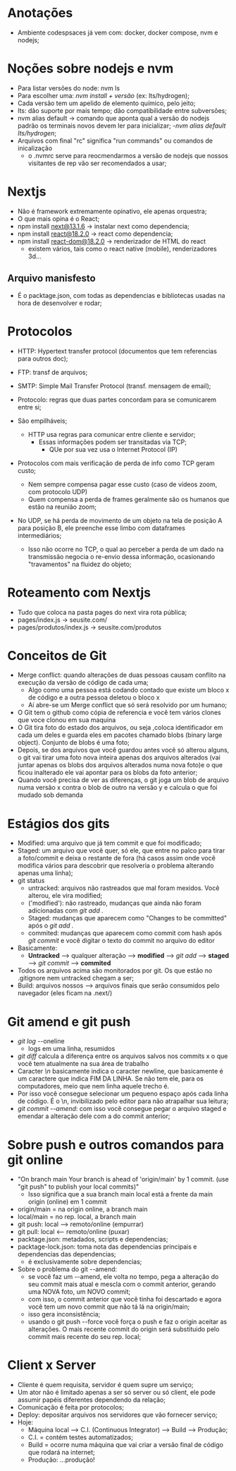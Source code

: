 # Anotações

- Ambiente codespsaces já vem com: docker, docker compose, nvm e nodejs;

# Noções sobre nodejs e nvm

- Para listar versões do node: nvm ls
- Para escolher uma: *nvm install + versão* (ex: lts/hydrogen);
- Cada versão tem um apelido de elemento químico, pelo jeito;
- lts: dão suporte por mais tempo; dão compatibilidade entre subversões;
- nvm alias default -> comando que aponta qual a versão do nodejs padrão
  os terminais novos devem ler para inicializar;
    -*nvm alias default lts/hydrogen*;
- Arquivos com final "rc" significa "run commands" ou comandos de inicalização
    - o .nvmrc serve para reocmendarmos a versão de nodejs que nossos visitantes
      de rep vão ser recomendados a usar;

# Nextjs

- Não é framework extremamente opinativo, ele apenas orquestra;
- O que mais opina é o React;
- npm install next@13.1.6 -> instalar next como dependencia;
- npm install react@18.2.0 -> react como dependencia;
- npm install react-dom@18.2.0 -> renderizador de HTML do react
  - existem vários, tais como o react native (mobile), renderizadores 3d...


## Arquivo manisfesto

- É o packtage.json, com todas as dependencias e bibliotecas usadas na hora 
  de desenvolver e rodar;

# Protocolos

- HTTP: Hypertext transfer protocol (documentos que tem referencias para outros doc);
- FTP: transf de arquivos;
- SMTP: Simple Mail Transfer Protocol (transf. mensagem de email);

- Protocolo: regras que duas partes concordam para se comunicarem entre si;
- São empilháveis;
  - HTTP usa regras para comunicar entre cliente e servidor;
    - Essas informações podem ser transitadas via TCP;
      - QUe por sua vez usa o Internet Protocol (IP)
- Protocolos com mais verificação de perda de info como TCP geram custo;
  - Nem sempre compensa pagar esse custo (caso de vídeos zoom, com protocolo UDP)
  - Quem compensa a perda de frames geralmente são os humanos que estão na reunião zoom;
- No UDP, se há perda de movimento de um objeto na tela de posição A para posição B,
  ele preenche esse limbo com dataframes intermediários;
  - Isso não ocorre no TCP, o qual ao perceber a perda de um dado na transmissão 
    negocia o re-envio dessa informação, ocasionando "travamentos" na fluidez do objeto;

# Roteamento com Nextjs

- Tudo que coloca na pasta pages do next vira rota pública;
- pages/index.js -> seusite.com/
- pages/produtos/index.js -> seusite.com/produtos

# Conceitos de Git

- Merge conflict: quando alterações de duas pessoas causam conflito na execução
  da versão de código de cada uma;
    - Algo como uma pessoa está codando contado que existe um bloco x de código e 
      a outra pessoa deletou o bloco x
    - Aí abre-se um Merge conflict que só será resolvido por um humano;
- O Git tem o github como cópia de referencia e você tem vários clones que voce
  clonou em sua maquina
- O Git tira foto do estado dos arquivos, ou seja ,coloca identificador em
cada um deles e guarda eles em pacotes chamado blobs (binary large object). Conjunto
de blobs é uma foto;
- Depois, se dos arquivos que você guardou antes você só alterou alguns, o git
vai tirar uma foto nova inteira apenas dos arquivos alterados (vai juntar apenas os 
blobs dos arquivos alterados numa nova foto)e o que ficou inalterado ele vai apontar
para os blobs da foto anterior;
- Quando você precisa de ver as diferenças, o git joga um blob de arquivo numa versão
x contra o blob de outro na versão y e calcula o que foi mudado sob demanda

# Estágios dos gits

- Modified: uma arquivo que já tem commit e que foi modificado;
- Staged: um arquivo que você quer, só ele, que entre no palco para tirar a foto/commit
  e deixa o restante de fora (há casos assim onde você modifica vários para descobrir que resolveria o problema alterando apenas uma linha);
- git status
  - untracked: arquivos não rastreados que mal foram mexidos. Você alterou, ele vira modified;
  - ('modified'): não rastreado, mudanças que ainda não foram adicionadas com *git add .*
  - Staged: mudanças que aparecem como "Changes to be committed" após o *git add .*
  - commited: mudanças que aparecem como commit com hash após *git commit* e você digitar o texto do commit no arquivo do editor
- Basicamente:
  - **Untracked** --> qualquer alteração --> **modified** --> *git add* --> **staged** --> *git commit* --> **commited**
- Todos os arquivos acima são monitorados por git. Os que estão no .gitignore nem untracked chegam a ser;
- Build: arquivos nossos --> arquivos finais que serão consumidos pelo navegador (eles ficam na .next/)

# Git amend e git push

- *git log* --oneline
  - logs em uma linha, resumidos
- *git diff* calcula a diferença entre os arquivos salvos nos commits x o que você tem atualmente na sua área de trabalho
- Caracter *\n* basicamente indica o caracter newline, que basicamente
é um caractere que indica FIM DA LINHA. Se não tem ele, para os computadores, meio que nem linha aquele trecho é.
- Por isso você consegue selecionar um pequeno espaço após cada linha
de código. É o \n, invibilizado pelo editor para não atrapalhar sua leitura;
- *git commit --amend*: com isso você consegue pegar o arquivo staged e emendar a alteração dele com a do commit anterior;

# Sobre push e outros comandos para git online

- "On branch main
Your branch is ahead of 'origin/main' by 1 commit.
  (use "git push" to publish your local commits)"
  - Isso significa que a sua branch main local está a frente da main origin (online) em 1 commit
- origin/main = na origin online, a branch main
- local/main = no rep. local, a branch main
- git push: local --> remoto/online (empurrar)
- git pull: local <-- remoto/online (puxar)
- packtage.json: metadados, scripts e dependencias;
- packtage-lock.json: toma nota das dependencias principais e dependencias das dependencias;
  - é exclusivamente sobre dependencias;
- Sobre o problema do git --amend:
  - se você faz um --amend, ele volta no tempo,
  pega a alteração do seu commit mais atual e 
  mescla com o commit anterior, gerando uma NOVA
  foto, um NOVO commit;
  - com isso, o commit anterior que você tinha foi
  descartado e agora você tem um novo commit que 
  não tá lá na origin/main;
  - isso gera inconsistência;
  - usando o git push --force você força o push
  e faz o origin aceitar as alterações. O mais recente
  commit do origin será substituido pelo commit mais
  recente do seu rep. local;

# Client x Server

- Cliente é quem requisita, servidor é quem supre um serviço;
- Um ator não é limitado apenas a ser só server ou só client, ele pode assumir papéis diferentes dependendo da relação;
- Comunicação é feita por protocolos;
- Deploy: depositar arquivos nos servidores que vão fornecer serviço;
- Hoje:
  - Máquina local --> C.I. (Continuous Integrator) --> Build --> Produção;
  - C.I. = contém testes automatizados;
  - Build = ocorre numa máquina que vai criar a versão final de código que rodará na internet;
  - Produção: ...produção!



